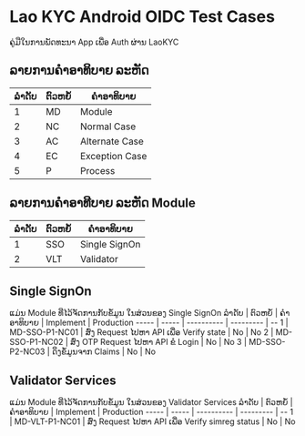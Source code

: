 # Lao KYC Android OIDC Test Cases
 ຄູ່ມືໃນການພັດທະນາ App ເພື່ອ Auth ຜ່ານ LaoKYC
 ## ລາຍການຄຳອາທິບາຍ ລະຫັດ
 ລຳດັບ | ຕົວຫຍໍ້ | ຄຳອາທິບາຍ
----- | ----- | ----------
1 | MD | Module
2 | NC | Normal Case
3 | AC | Alternate Case
4 | EC | Exception Case
5 | P | Process
## ລາຍການຄຳອາທີບາຍ ລະຫັດ Module
ລຳດັບ | ຕົວຫຍໍ້ | ຄຳອາທິບາຍ
----- | ----- | ----------
1 | SSO | Single SignOn
2 | VLT | Validator
## Single SignOn
ແມ່ນ Module ທີ່ໄວ້ຈັດການກັບຂໍ້ມູນ ໃນສ່ວນຂອງ Single SignOn
ລຳດັບ | ຕົວຫຍໍ້ | ຄຳອາທິບາຍ | Implement | Production
----- | ----- | ---------- | --------- | --
1 | MD-SSO-P1-NC01 | ສົ່ງ Request ໄປຫາ API ເພື່ອ Verify state | No | No
2 | MD-SSO-P1-NC02 | ສົ່ງ OTP Request ໄປຫາ API ຂໍ Login | No | No
3 | MD-SSO-P2-NC03 | ດຶງຂໍ້ມູນຈາກ Claims | No | No

## Validator Services
ແມ່ນ Module ທີ່ໄວ້ຈັດການກັບຂໍ້ມູນ ໃນສ່ວນຂອງ Validator Services
ລຳດັບ | ຕົວຫຍໍ້ | ຄຳອາທິບາຍ | Implement | Production
----- | ----- | ---------- | --------- | --
1 | MD-VLT-P1-NC01 | ສົ່ງ Request ໄປຫາ API ເພື່ອ Verify simreg status | No | No
